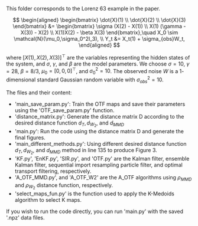 This folder corresponds to the Lorenz 63 example in the paper.

$$
\begin{aligned}
\begin{bmatrix}
    \dot{X}(1) \\ 
    \dot{X}(2) \\
    \dot{X}(3)
\end{bmatrix}
&= 
\begin{bmatrix}
    \sigma (X(2) - X(1)) \\
    X(1) (\gamma - X(3)) - X(2) \\
    X(1)X(2) - \beta X(3)   
\end{bmatrix},\quad X_0 \sim \mathcal{N}(\mu_0,\sigma_0^2I_3),
\\
Y_t &= X_t(1) + \sigma_{obs}W_t,
\end{aligned}
$$

where $[X(1),X(2),X(3)]^\top$ are the variables representing the hidden states of the system, and $\sigma$, $\gamma$, and $\beta$ are the model parameters. We choose $\sigma=10$, $\gamma=28$, $\beta=8/3$, $\mu_0 = [0,0,0]^\top$, and $\sigma_{0}^2=10$. The observed noise $W$ is a $1$-dimensional standard Gaussian random variable with $\sigma_{obs}^2=10.$

The files and their content:
- 'main_save_param.py': Train the OTF maps and save their parameters using the 'OTF_save_param.py' function.
- 'distance_matrix.py': Generate the distance matrix D according to the desired distance function $d_{T},d_{W_2}$, and $d_{MMD}$ 
- 'main.py': Run the code using the distance matrix D and generate the final figures.
- 'main_different_methods.py': Using different desired distance function $d_{T},d_{W_2}$, and $d_{MMD}$ method in line $135$ to produce Figure 3. 
- 'KF.py', 'EnKF.py', 'SIR.py', and 'OTF.py' are the Kalman filter, ensemble Kalman filter, sequential import resampling particle filter, and optimal transport filtering, respectively.
- 'A_OTF_MMD.py', and 'A_OTF_W2' are the A_OTF algorithms using $\rho_{MMD}$ and $\rho_{W_2}$ distance function, respectively.
- 'select_maps_fun.py' is the function used to apply the K-Medoids algorithm to select K maps.

If you wish to run the code directly, you can run 'main.py' with the saved '.npz' data files. 
